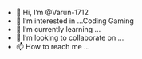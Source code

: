 - 👋 Hi, I’m @Varun-1712
- 👀 I’m interested in ...Coding Gaming
- 🌱 I’m currently learning ...
- 💞️ I’m looking to collaborate on ...
- 📫 How to reach me ...

<!---
Varun-1712/Varun-1712 is a ✨ special ✨ repository because its `README.md` (this file) appears on your GitHub profile.
You can click the Preview link to take a look at your changes.
--->
